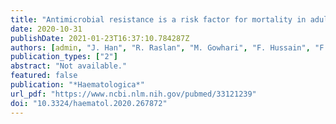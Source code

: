 ```yaml
---
title: "Antimicrobial resistance is a risk factor for mortality in adults with sickle cell disease"
date: 2020-10-31
publishDate: 2021-01-23T16:37:10.784287Z
authors: [admin, "J. Han", "R. Raslan", "M. Gowhari", "F. Hussain", "F. Njoku", "R. E. Molokie", "V. R. Gordeuk", "S. L. Saraf"]
publication_types: ["2"]
abstract: "Not available."
featured: false
publication: "*Haematologica*"
url_pdf: "https://www.ncbi.nlm.nih.gov/pubmed/33121239"
doi: "10.3324/haematol.2020.267872"
---
```


